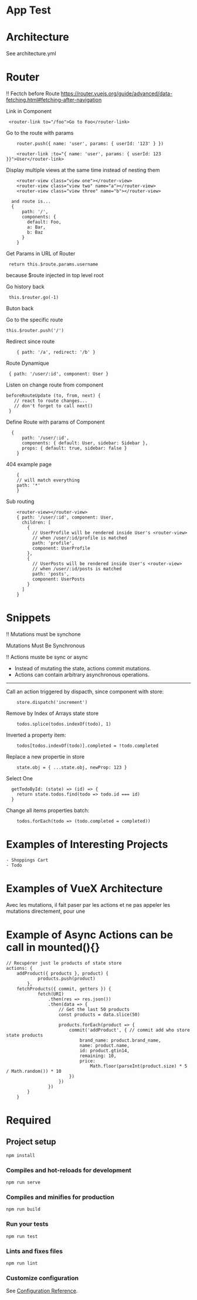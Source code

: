 # App Test

# Architecture

See architecture.yml

# Router

!! Fectch before Route
https://router.vuejs.org/guide/advanced/data-fetching.html#fetching-after-navigation

Link in Component

```
 <router-link to="/foo">Go to Foo</router-link>
```

Go to the route with params

```
	router.push({ name: 'user', params: { userId: '123' } })

	<router-link :to="{ name: 'user', params: { userId: 123 }}">User</router-link>

```

Display multiple views at the same time instead of nesting them

```
	<router-view class="view one"></router-view>
	<router-view class="view two" name="a"></router-view>
	<router-view class="view three" name="b"></router-view>

  and route is...
  {
      path: '/',
      components: {
        default: Foo,
        a: Bar,
        b: Baz
      }
    }

```

Get Params in URL of Router

```
 return this.$route.params.username
```

because \$route injected in top level root

Go history back

```
 this.$router.go(-1)
```

Buton back

Go to the specific route

```
this.$router.push('/')
```

Redirect since route

```
    { path: '/a', redirect: '/b' }
```

Route Dynamique

```
 { path: '/user/:id', component: User }
```

Listen on change route from component

```
beforeRouteUpdate (to, from, next) {
   // react to route changes...
   // don't forget to call next()
 }
```

Define Route with params of Component

```
  {
      path: '/user/:id',
      components: { default: User, sidebar: Sidebar },
      props: { default: true, sidebar: false }
    }
```

404 example page

```
	{
	// will match everything
	path: '*'
	}
```

Sub routing

```
	<router-view></router-view>
	{ path: '/user/:id', component: User,
      children: [
        {
          // UserProfile will be rendered inside User's <router-view>
          // when /user/:id/profile is matched
          path: 'profile',
          component: UserProfile
        },
        {
          // UserPosts will be rendered inside User's <router-view>
          // when /user/:id/posts is matched
          path: 'posts',
          component: UserPosts
        }
      ]
    }
```

# Snippets

!! Mutations must be synchone

Mutations Must Be Synchronous

!! Actions muste be sync or async

- Instead of mutating the state, actions commit mutations.
- Actions can contain arbitrary asynchronous operations.

---

Call an action triggered by dispacth, since component with store:

```
	store.dispatch('increment')
```

Remove by Index of Arrays state store

```
	todos.splice(todos.indexOf(todo), 1)
```

Inverted a property item:

```
	todos[todos.indexOf(todo)].completed = !todo.completed
```

Replace a new propertie in store

```
	state.obj = { ...state.obj, newProp: 123 }
```

Select One

```
  getTodoById: (state) => (id) => {
    return state.todos.find(todo => todo.id === id)
  }
```

Change all items properties batch:

```
	todos.forEach(todo => (todo.completed = completed))
```

# Examples of Interesting Projects

    - Shoppings Cart
    - Todo

# Examples of VueX Architecture

Avec les mutations, il fait paser par les actions et ne pas appeler les mutations directement, pour une

# Example of Async Actions can be call in mounted(){}

```
// Recupérer just le products of state store
actions: {
    addProduct({ products }, product) {
			products.push(product)
		},
    fetchProducts({ commit, getters }) {
			fetch(URI)
				.then(res => res.json())
				.then(data => {
					// Get the last 50 products
					const products = data.slice(50)

					products.forEach(product => {
                        commit('addProduct', { // commit add who store state products
                            brand_name: product.brand_name,
                            name: product.name,
                            id: product.gtin14,
                            remaining: 10,
                            price:
                                Math.floor(parseInt(product.size) * 5 / Math.random()) * 10
                        })
					})
				})
		}
	}
```

# Required

## Project setup

```
npm install
```

### Compiles and hot-reloads for development

```
npm run serve
```

### Compiles and minifies for production

```
npm run build
```

### Run your tests

```
npm run test
```

### Lints and fixes files

```
npm run lint
```

### Customize configuration

See [Configuration Reference](https://cli.vuejs.org/config/).

